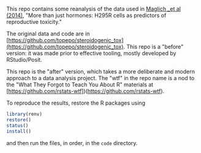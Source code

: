 This repo contains some reanalysis of the data used in [Maglich _et al (2014)](https://scholar.google.com/scholar?hl=en&as_sdt=0%2C7&q=More+than+just+hormones%3A+H295R+cells+as+predictors+of+reproductive+toxicity&btnG=), "More than just hormones: H295R cells as predictors of reproductive toxicity."

The original data and code are in [https://github.com/topepo/steroidogenic_tox](https://github.com/topepo/steroidogenic_tox). This repo is a "before" version: it was made prior to effective tooling, mostly developed by RStudio/Posit. 

This repo is the "after" version, which takes a more deliberate and modern approach to a data analysis project. The "wtf" in the repo name is a nod to the "What They Forgot to Teach You About R" materials at [https://github.com/rstats-wtf])(https://github.com/rstats-wtf).

To reproduce the results, restore the R packages using

```r
library(renv)
restore()
status()
install()
```

and then run the files, in order, in the `code` directory. 